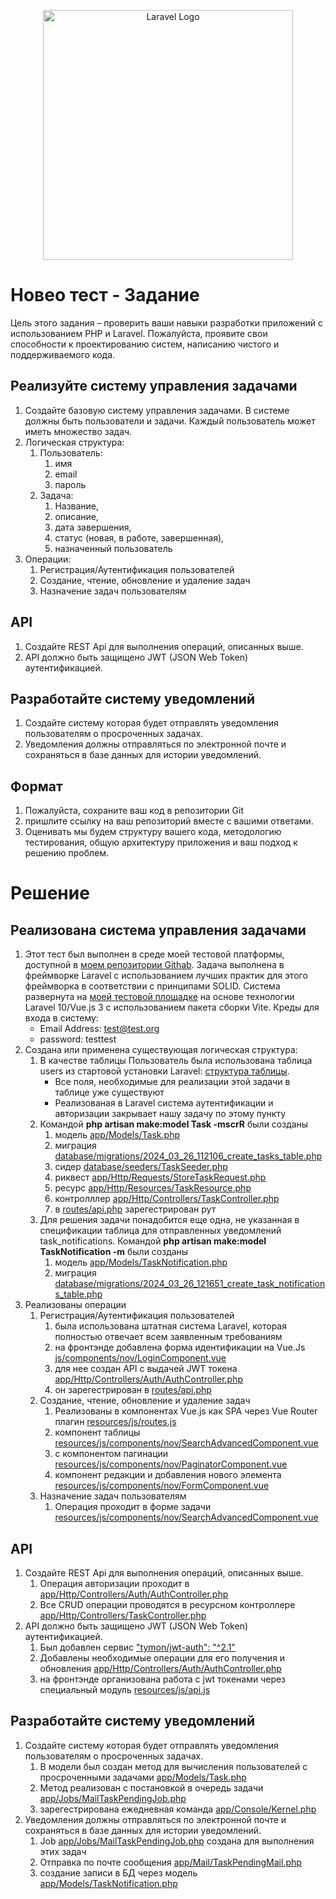 <p align="center"><a href="https://spb.hh.ru/vacancy/94972506" target="_blank">
<img src="https://img.hhcdn.ru/employer-logo/4232641.jpeg" width="400" alt="Laravel Logo"></a></p>

# Новео тест - Задание
Цель этого задания – проверить ваши навыки разработки приложений с использованием PHP и Laravel. 
Пожалуйста, проявите свои способности к проектированию систем, написанию чистого и поддерживаемого кода.

## Реализуйте систему управления задачами

1. Создайте базовую систему управления задачами. В системе должны быть пользователи и задачи. Каждый пользователь может иметь множество задач.
2. Логическая структура:
    1. Пользователь: 
       1. имя
       2. email
       3. пароль 
    2. Задача: 
       1. Название, 
       2. описание, 
       3. дата завершения, 
       4. статус (новая, в работе, завершенная), 
       5. назначенный пользователь
3. Операции:
   1. Регистрация/Аутентификация пользователей
   2. Создание, чтение, обновление и удаление задач
   3. Назначение задач пользователям

## API

1. Создайте REST Api для выполнения операций, описанных выше. 
2. API должно быть защищено JWT (JSON Web Token) аутентификацией.

## Разработайте систему уведомлений

1. Создайте систему которая будет отправлять уведомления пользователям о просроченных задачах. 
2. Уведомления должны отправляться по электронной почте и сохраняться в базе данных для истории уведомлений.

## Формат

1. Пожалуйста, сохраните ваш код в репозитории Git
2. пришлите ссылку на ваш репозиторий вместе с вашими ответами. 
3. Оценивать мы будем структуру вашего кода, методологию тестирования, общую архитектуру приложения и ваш подход к решению проблем.

# Решение
## Реализована система управления задачами
1. Этот тест был выполнен в среде моей тестовой платформы, доступной в [моем репозитории Githab](https://github.com/emisdb/luxus). Задача выполнена в фреймворке Laravel с использованием лучших практик для этого фреймворка в соответствии с принципами SOLID. Система развернута на  [моей тестовой площадке](https://luxus.emisdb.ru/noveo) на основе технологии Laravel 10/Vue.js 3 с использованием пакета сборки Vite. Креды для входа в систему:
    - Email Address: test@test.org
    - password: testtest
2. Создана или применена существующая логическая структура:
   1. В качестве таблицы Пользователь была использована таблица users из стартовой установки Laravel: [структура таблицы](https://github.com/emisdb/luxus/blob/master/database/users.sql). 
      - Все поля, необходимые для реализации этой задачи в таблице уже существуют
      - Реализованая в Laravel  система аутентификации и авторизации закрывает нашу задачу по этому пункту
   2. Командой  **php artisan make:model Task -mscrR** были созданы
      1. модель [app/Models/Task.php](https://github.com/emisdb/luxus/blob/master/app/Models/Task.php)
      2. миграция [database/migrations/2024_03_26_112106_create_tasks_table.php](https://github.com/emisdb/luxus/blob/master/database/migrations/2024_03_26_112106_create_tasks_table.php)
      3. сидер [database/seeders/TaskSeeder.php](https://github.com/emisdb/luxus/blob/master/database/seeders/TaskSeeder.php)
      4. риквест [app/Http/Requests/StoreTaskRequest.php](https://github.com/emisdb/luxus/blob/master/app/Http/Requests/StoreTaskRequest.php)
      5. ресурс [app/Http/Resources/TaskResource.php](https://github.com/emisdb/luxus/blob/master/app/Http/Resources/TaskResource.php)
      6. контролллер [app/Http/Controllers/TaskController.php](https://github.com/emisdb/luxus/blob/master/app/Http/Controllers/TaskController.php)
      7. в [routes/api.php](https://github.com/emisdb/luxus/blob/master/routes/api.php#L28) зарегестрирован рут
   3. Для решения задачи понадобится еще одна, не указанная в спецификации таблица для отправленных уведомлений task_notifications. Командой **php artisan make:model TaskNotification -m** были созданы
       1. модель [app/Models/TaskNotification.php](https://github.com/emisdb/luxus/blob/master/app/Models/TaskNotification.php)
       2. миграция [database/migrations/2024_03_26_121651_create_task_notifications_table.php](https://github.com/emisdb/luxus/blob/master/database/migrations/2024_03_26_121651_create_task_notifications_table.php)
3. Реализованы операции
   1. Регистрация/Аутентификация пользователей 
      1. была использована штатная система Laravel, которая полностью отвечает всем заявленным требованиям
      2. на фронтэнде добавлена форма идентификации на Vue.Js [js/components/nov/LoginComponent.vue](https://github.com/emisdb/luxus/blob/master/resources/js/components/nov/LoginComponent.vue)
      3. для нее создан API с выдачей JWT токена [app/Http/Controllers/Auth/AuthController.php](https://github.com/emisdb/luxus/blob/master/app/Http/Controllers/Auth/AuthController.php#L34)
      4. он зарегестрирован в [routes/api.php](https://github.com/emisdb/luxus/blob/master/routes/api.php#L35)
   2. Создание, чтение, обновление и удаление задач
      1. Реализованы в компонентах Vue.js как SPA через Vue Router плагин [resources/js/routes.js](https://github.com/emisdb/luxus/blob/master/resources/js/routes.js#L17)
      2. компонент таблицы [resources/js/components/nov/SearchAdvancedComponent.vue](https://github.com/emisdb/luxus/blob/master/resources/js/components/nov/SearchAdvancedComponent.vue)
      3. с компонентом пагинации [resources/js/components/nov/PaginatorComponent.vue](https://github.com/emisdb/luxus/blob/master/resources/js/components/nov/PaginatorComponent.vue)
      4. компонент редакции и добавления нового элемента [resources/js/components/nov/FormComponent.vue](https://github.com/emisdb/luxus/blob/master/resources/js/components/nov/FormComponent.vue)
   3. Назначение задач пользователям
      1. Операция проходит в форме задачи [resources/js/components/nov/SearchAdvancedComponent.vue](https://github.com/emisdb/luxus/blob/master/resources/js/components/nov/SearchAdvancedComponent.vue)

## API

1. Создайте REST Api для выполнения операций, описанных выше.
   1. Операция авторизации проходит в [app/Http/Controllers/Auth/AuthController.php](https://github.com/emisdb/luxus/blob/master/app/Http/Controllers/Auth/AuthController.php)
   2. Все CRUD операции проводятся в ресурсном контроллере [app/Http/Controllers/TaskController.php](https://github.com/emisdb/luxus/blob/master/app/Http/Controllers/TaskController.php) 
2. API должно быть защищено JWT (JSON Web Token) аутентификацией.
   1. Был добавлен сервис ["tymon/jwt-auth": "^2.1"](https://github.com/emisdb/luxus/blob/master/composer.json#L15)
   2. Добавлены необходимые операции для его получения и обновления [app/Http/Controllers/Auth/AuthController.php](https://github.com/emisdb/luxus/blob/master/app/Http/Controllers/Auth/AuthController.php)
   3. на фронтэнде организована работа с jwt токенами через специальный модуль [resources/js/api.js](https://github.com/emisdb/luxus/blob/master/resources/js/api.js)

## Разработайте систему уведомлений

1. Создайте систему которая будет отправлять уведомления пользователям о просроченных задачах.
   1. В модели был создан метод для вычисления пользователей с просроченными задачами [app/Models/Task.php](https://github.com/emisdb/luxus/blob/master/app/Models/Task.php#L74)
   2. Метод реализован с постановкой в очередь задачи [app/Jobs/MailTaskPendingJob.php](https://github.com/emisdb/luxus/blob/master/app/Jobs/MailTaskPendingJob.php)
   3. зарегестрирована ежедневная команда [app/Console/Kernel.php](https://github.com/emisdb/luxus/blob/master/app/Console/Kernel.php#L16)
2. Уведомления должны отправляться по электронной почте и сохраняться в базе данных для истории уведомлений.
   1. Job [app/Jobs/MailTaskPendingJob.php](https://github.com/emisdb/luxus/blob/master/app/Jobs/MailTaskPendingJob.php#L35) создана для выполнения этих задач
   2. Отправка по почте сообщения [app/Mail/TaskPendingMail.php](https://github.com/emisdb/luxus/blob/master/app/Mail/TaskPendingMail.php)
   3. создание записи в БД через модель [app/Models/TaskNotification.php](https://github.com/emisdb/luxus/blob/master/app/Models/TaskNotification.php)

    

